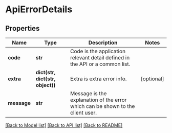 # ApiErrorDetails

## Properties
Name | Type | Description | Notes
------------ | ------------- | ------------- | -------------
**code** | **str** | Code is the application relevant detail defined in the API or a common list. | 
**extra** | **dict(str, dict(str, object))** | Extra is extra error info. | [optional] 
**message** | **str** | Message is the explanation of the error which can be shown to the client user. | 

[[Back to Model list]](../README.md#documentation-for-models) [[Back to API list]](../README.md#documentation-for-api-endpoints) [[Back to README]](../README.md)

